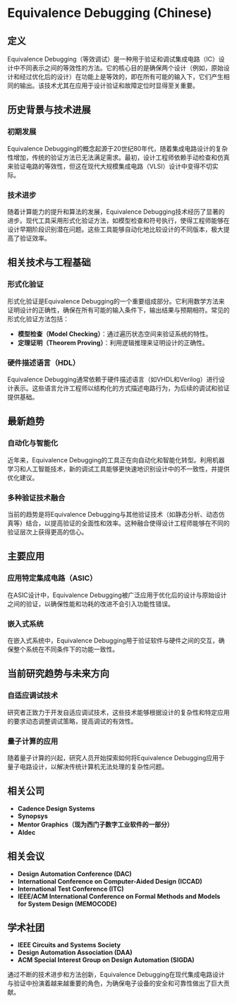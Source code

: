 # Equivalence Debugging (Chinese)

## 定义

Equivalence Debugging（等效调试）是一种用于验证和调试集成电路（IC）设计中不同表示之间的等效性的方法。它的核心目的是确保两个设计（例如，原始设计和经过优化后的设计）在功能上是等效的，即在所有可能的输入下，它们产生相同的输出。该技术尤其在应用于设计验证和故障定位时显得至关重要。

## 历史背景与技术进展

### 初期发展

Equivalence Debugging的概念起源于20世纪80年代，随着集成电路设计的复杂性增加，传统的验证方法已无法满足需求。最初，设计工程师依赖手动检查和仿真来验证电路的等效性，但这在现代大规模集成电路（VLSI）设计中变得不切实际。

### 技术进步

随着计算能力的提升和算法的发展，Equivalence Debugging技术经历了显著的进步。现代工具采用形式化验证方法，如模型检查和符号执行，使得工程师能够在设计早期阶段识别潜在问题。这些工具能够自动化地比较设计的不同版本，极大提高了验证效率。

## 相关技术与工程基础

### 形式化验证

形式化验证是Equivalence Debugging的一个重要组成部分。它利用数学方法来证明设计的正确性，确保在所有可能的输入条件下，输出结果与预期相符。常见的形式化验证方法包括：

- **模型检查（Model Checking）**：通过遍历状态空间来验证系统的特性。
- **定理证明（Theorem Proving）**：利用逻辑推理来证明设计的正确性。

### 硬件描述语言（HDL）

Equivalence Debugging通常依赖于硬件描述语言（如VHDL和Verilog）进行设计表示。这些语言允许工程师以结构化的方式描述电路行为，为后续的调试和验证提供基础。

## 最新趋势

### 自动化与智能化

近年来，Equivalence Debugging的工具正在向自动化和智能化转型。利用机器学习和人工智能技术，新的调试工具能够更快速地识别设计中的不一致性，并提供优化建议。

### 多种验证技术融合

当前的趋势是将Equivalence Debugging与其他验证技术（如静态分析、动态仿真等）结合，以提高验证的全面性和效率。这种融合使得设计工程师能够在不同的验证层次上获得更高的信心。

## 主要应用

### 应用特定集成电路（ASIC）

在ASIC设计中，Equivalence Debugging被广泛应用于优化后的设计与原始设计之间的验证，以确保性能和功耗的改进不会引入功能性错误。

### 嵌入式系统

在嵌入式系统中，Equivalence Debugging用于验证软件与硬件之间的交互，确保整个系统在不同条件下的功能一致性。

## 当前研究趋势与未来方向

### 自适应调试技术

研究者正致力于开发自适应调试技术，这些技术能够根据设计的复杂性和特定应用的要求动态调整调试策略，提高调试的有效性。

### 量子计算的应用

随着量子计算的兴起，研究人员开始探索如何将Equivalence Debugging应用于量子电路设计，以解决传统计算机无法处理的复杂性问题。

## 相关公司

- **Cadence Design Systems**
- **Synopsys**
- **Mentor Graphics（现为西门子数字工业软件的一部分）**
- **Aldec**

## 相关会议

- **Design Automation Conference (DAC)**
- **International Conference on Computer-Aided Design (ICCAD)**
- **International Test Conference (ITC)**
- **IEEE/ACM International Conference on Formal Methods and Models for System Design (MEMOCODE)**

## 学术社团

- **IEEE Circuits and Systems Society**
- **Design Automation Association (DAA)**
- **ACM Special Interest Group on Design Automation (SIGDA)**

通过不断的技术进步和方法创新，Equivalence Debugging在现代集成电路设计与验证中扮演着越来越重要的角色，为确保电子设备的安全和可靠性做出了巨大贡献。